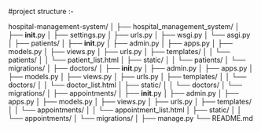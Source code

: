 #project structure :-

hospital-management-system/
│
├── hospital_management_system/
│   ├── __init__.py
│   ├── settings.py
│   ├── urls.py
│   ├── wsgi.py
│   └── asgi.py
│
├── patients/
│   ├── __init__.py
│   ├── admin.py
│   ├── apps.py
│   ├── models.py
│   ├── views.py
│   ├── urls.py
│   ├── templates/
│   │   └── patients/
│   │       └── patient_list.html
│   ├── static/
│   │   └── patients/
│   └── migrations/
│
├── doctors/
│   ├── __init__.py
│   ├── admin.py
│   ├── apps.py
│   ├── models.py
│   ├── views.py
│   ├── urls.py
│   ├── templates/
│   │   └── doctors/
│   │       └── doctor_list.html
│   ├── static/
│   │   └── doctors/
│   └── migrations/
│
├── appointments/
│   ├── __init__.py
│   ├── admin.py
│   ├── apps.py
│   ├── models.py
│   ├── views.py
│   ├── urls.py
│   ├── templates/
│   │   └── appointments/
│   │       └── appointment_list.html
│   ├── static/
│   │   └── appointments/
│   └── migrations/
│
├── manage.py
└── README.md

